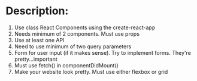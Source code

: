 <h1>Description: </h1>

<ol>

<li> Use class React Components using the create-react-app</li>
<li>Needs minimum of 2 components. Must use props </li>
<li>Use at least one API</li>
<li>Need to use minimum of two query parameters</li>
<li>Form for user input (if it makes sense). Try to implement forms. They're pretty...important </li>
<li>Must use fetch() in componentDidMount()</li>
<li>Make your website look pretty. Must use either flexbox or grid </li>

</ol>
